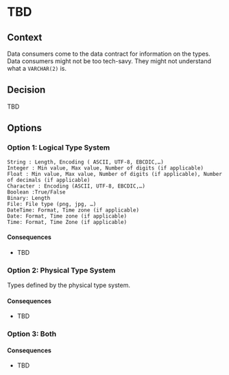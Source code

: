 # TBD

## Context

Data consumers come to the data contract for information on the types.
Data consumers might not be too tech-savy. They might not understand what a `VARCHAR(2)` is.

## Decision

TBD

## Options

### Option 1: Logical Type System

```
String : Length, Encoding ( ASCII, UTF-8, EBCDIC,…)
Integer : Min value, Max value, Number of digits (if applicable)
Float : Min value, Max value, Number of digits (if applicable), Number of decimals (if applicable)
Character : Encoding (ASCII, UTF-8, EBCDIC,…)
Boolean :True/False
Binary: Length
File: File type (png, jpg, …)
DateTime: Format, Time zone (if applicable)
Date: Format, Time zone (if applicable)
Time: Format, Time Zone (if applicable)
```

#### Consequences
- TBD

### Option 2: Physical Type System

Types defined by the physical type system.

#### Consequences
- TBD

### Option 3: Both

#### Consequences
- TBD

